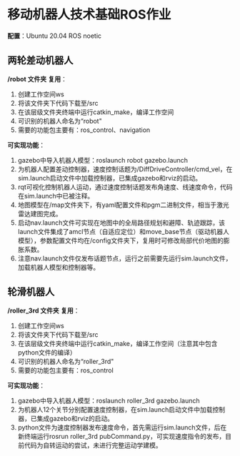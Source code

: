 # 移动机器人技术基础ROS作业

**配置**：Ubuntu 20.04  ROS noetic

## 两轮差动机器人
**/robot 文件夹**
**复用**：
1. 创建工作空间ws
2. 将该文件夹下代码下载至/src
3. 在该层级文件夹终端中运行catkin_make，编译工作空间
4. 可识别的机器人命名为“robot"
5. 需要的功能包主要有：ros_control、navigation

**可实现功能**：
1. gazebo中导入机器人模型：roslaunch robot gazebo.launch
2. 为机器人配置差动控制器，速度控制话题为/DiffDriveController/cmd_vel，在sim.launch启动文件中加载控制器，已集成gazebo和rviz的启动。
3. rqt可视化控制机器人运动，通过速度控制话题发布角速度、线速度命令，代码在sim.launch中已被注释。
4. 地图模型在/map文件夹下，有yaml配置文件和pgm二进制文件，相当于激光雷达建图完成。
5. 启动nav.launch文件可实现在地图中的全局路径规划和避障、轨迹跟踪，该launch文件集成了amcl节点（自适应定位）和move_base节点（驱动机器人模型），参数配置文件均在/config文件夹下，复用时可修改局部代价地图的膨胀系数。
6. 注意nav.launch文件仅发布话题节点，运行之前需要先运行sim.launch文件，加载机器人模型和控制器等。

## 轮滑机器人
**/roller_3rd 文件夹**
**复用**：
1. 创建工作空间ws
2. 将该文件夹下代码下载至/src
3. 在该层级文件夹终端中运行catkin_make，编译工作空间（注意其中包含python文件的编译）
4. 可识别的机器人命名为“roller_3rd"
5. 需要的功能包主要有：ros_control

**可实现功能**：
1. gazebo中导入机器人模型：roslaunch roller_3rd gazebo.launch
2. 为机器人12个关节分别配置速度控制器，在sim.launch启动文件中加载控制器，已集成gazebo和rviz的启动。
3. python文件为速度控制器发布速度命令，首先需运行sim.launch文件，后在新终端运行rosrun roller_3rd pubCommand.py，可实现速度指令的发布，目前代码为自转运动的尝试，未进行完整运动学建模。
